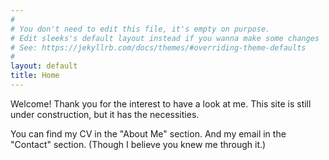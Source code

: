 ```yaml
---
#
# You don't need to edit this file, it's empty on purpose.
# Edit sleeks's default layout instead if you wanna make some changes
# See: https://jekyllrb.com/docs/themes/#overriding-theme-defaults
#
layout: default
title: Home
---
```


Welcome! Thank you for the interest to have a look at me. This site is still under construction, but it has the necessities.

You can find my CV in the "About Me" section.
And my email in the "Contact" section. (Though I believe you knew me through it.)

